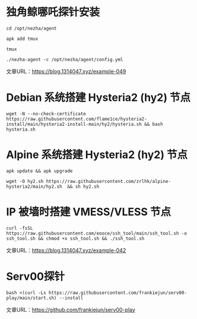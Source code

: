 # 独角鲸哪吒探针安装

```
cd /opt/nezha/agent
```

```
apk add tmux
```

```
tmux
```

```
./nezha-agent -c /opt/nezha/agent/config.yml
```

文章URL：https://blog.1314047.xyz/example-049

#  Debian 系统搭建 Hysteria2 (hy2) 节点

```
wget -N --no-check-certificate https://raw.githubusercontent.com/flame1ce/hysteria2-install/main/hysteria2-install-main/hy2/hysteria.sh && bash hysteria.sh
```

# Alpine 系统搭建 Hysteria2 (hy2) 节点

```
apk update && apk upgrade
```

```
wget -O hy2.sh https://raw.githubusercontent.com/zrlhk/alpine-hysteria2/main/hy2.sh  && sh hy2.sh
```

# IP 被墙时搭建 VMESS/VLESS 节点

```
curl -fsSL https://raw.githubusercontent.com/eooce/ssh_tool/main/ssh_tool.sh -o ssh_tool.sh && chmod +x ssh_tool.sh && ./ssh_tool.sh
```

文章URL：https://blog.1314047.xyz/example-042

# Serv00探针

```
bash <(curl -Ls https://raw.githubusercontent.com/frankiejun/serv00-play/main/start.sh) --install
```

文章URL：https://github.com/frankiejun/serv00-play